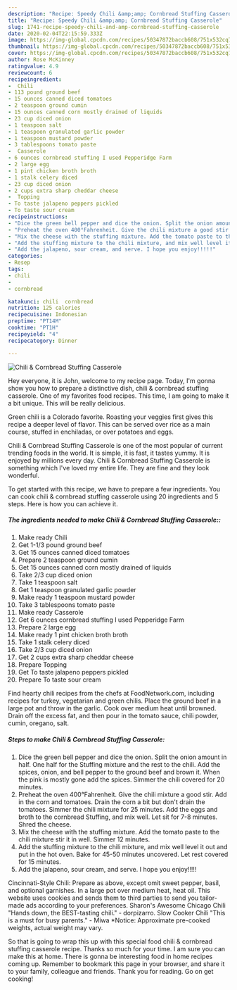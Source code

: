 ```yaml
---
description: "Recipe: Speedy Chili &amp;amp; Cornbread Stuffing Casserole"
title: "Recipe: Speedy Chili &amp;amp; Cornbread Stuffing Casserole"
slug: 1741-recipe-speedy-chili-and-amp-cornbread-stuffing-casserole
date: 2020-02-04T22:15:59.333Z
image: https://img-global.cpcdn.com/recipes/50347872baccb608/751x532cq70/chili-cornbread-stuffing-casserole-recipe-main-photo.jpg
thumbnail: https://img-global.cpcdn.com/recipes/50347872baccb608/751x532cq70/chili-cornbread-stuffing-casserole-recipe-main-photo.jpg
cover: https://img-global.cpcdn.com/recipes/50347872baccb608/751x532cq70/chili-cornbread-stuffing-casserole-recipe-main-photo.jpg
author: Rose McKinney
ratingvalue: 4.9
reviewcount: 6
recipeingredient:
-  Chili
- 113 pound ground beef
- 15 ounces canned diced tomatoes
- 2 teaspoon ground cumin
- 15 ounces canned corn mostly drained of liquids
- 23 cup diced onion
- 1 teaspoon salt
- 1 teaspoon granulated garlic powder
- 1 teaspoon mustard powder
- 3 tablespoons tomato paste
-  Casserole
- 6 ounces cornbread stuffing I used Pepperidge Farm
- 2 large egg
- 1 pint chicken broth broth
- 1 stalk celery diced
- 23 cup diced onion
- 2 cups extra sharp cheddar cheese
-  Topping
- To taste jalapeno peppers pickled
- To taste sour cream
recipeinstructions:
- "Dice the green bell pepper and dice the onion. Split the onion amount in half. One half for the Stuffing mixture and the rest to the chili. Add the spices, onion, and bell pepper to the ground beef and brown it. When the pink is mostly gone add the spices. Simmer the chili covered for 20 minutes."
- "Preheat the oven 400°Fahrenheit. Give the chili mixture a good stir. Add in the corn and tomatoes. Drain the corn a bit but don&#39;t drain the tomatoes. Simmer the chili mixture for 25 minutes. Add the eggs and broth to the cornbread Stuffing, and mix well. Let sit for 7-8 minutes. Shred the cheese."
- "Mix the cheese with the stuffing mixture. Add the tomato paste to the chili mixture stir it in well. Simmer 12 minutes."
- "Add the stuffing mixture to the chili mixture, and mix well level it out and put in the hot oven. Bake for 45-50 minutes uncovered. Let rest covered for 15 minutes."
- "Add the jalapeno, sour cream, and serve. I hope you enjoy!!!!!"
categories:
- Resep
tags:
- chili
- 
- cornbread

katakunci: chili  cornbread
nutrition: 125 calories
recipecuisine: Indonesian
preptime: "PT14M"
cooktime: "PT1H"
recipeyield: "4"
recipecategory: Dinner

---
```



![Chili &amp; Cornbread Stuffing Casserole](https://img-global.cpcdn.com/recipes/50347872baccb608/751x532cq70/chili-cornbread-stuffing-casserole-recipe-main-photo.jpg)

Hey everyone, it is John, welcome to my recipe page. Today, I'm gonna show you how to prepare a distinctive dish, chili &amp; cornbread stuffing casserole. One of my favorites food recipes. This time, I am going to make it a bit unique. This will be really delicious.

Green chili is a Colorado favorite. Roasting your veggies first gives this recipe a deeper level of flavor. This can be served over rice as a main course, stuffed in enchiladas, or over potatoes and eggs.

Chili &amp; Cornbread Stuffing Casserole is one of the most popular of current trending foods in the world. It is simple, it is fast, it tastes yummy. It is enjoyed by millions every day. Chili &amp; Cornbread Stuffing Casserole is something which I've loved my entire life. They are fine and they look wonderful.


To get started with this recipe, we have to prepare a few ingredients. You can cook chili &amp; cornbread stuffing casserole using 20 ingredients and 5 steps. Here is how you can achieve it.

##### The ingredients needed to make Chili &amp; Cornbread Stuffing Casserole::

1. Make ready  Chili
1. Get 1-1/3 pound ground beef
1. Get 15 ounces canned diced tomatoes
1. Prepare 2 teaspoon ground cumin
1. Get 15 ounces canned corn mostly drained of liquids
1. Take 2/3 cup diced onion
1. Take 1 teaspoon salt
1. Get 1 teaspoon granulated garlic powder
1. Make ready 1 teaspoon mustard powder
1. Take 3 tablespoons tomato paste
1. Make ready  Casserole
1. Get 6 ounces cornbread stuffing I used Pepperidge Farm
1. Prepare 2 large egg
1. Make ready 1 pint chicken broth broth
1. Take 1 stalk celery diced
1. Take 2/3 cup diced onion
1. Get 2 cups extra sharp cheddar cheese
1. Prepare  Topping
1. Get To taste jalapeno peppers pickled
1. Prepare To taste sour cream


Find hearty chili recipes from the chefs at FoodNetwork.com, including recipes for turkey, vegetarian and green chilis. Place the ground beef in a large pot and throw in the garlic. Cook over medium heat until browned. Drain off the excess fat, and then pour in the tomato sauce, chili powder, cumin, oregano, salt. 

##### Steps to make Chili &amp; Cornbread Stuffing Casserole:

1. Dice the green bell pepper and dice the onion. Split the onion amount in half. One half for the Stuffing mixture and the rest to the chili. Add the spices, onion, and bell pepper to the ground beef and brown it. When the pink is mostly gone add the spices. Simmer the chili covered for 20 minutes.
1. Preheat the oven 400°Fahrenheit. Give the chili mixture a good stir. Add in the corn and tomatoes. Drain the corn a bit but don&#39;t drain the tomatoes. Simmer the chili mixture for 25 minutes. Add the eggs and broth to the cornbread Stuffing, and mix well. Let sit for 7-8 minutes. Shred the cheese.
1. Mix the cheese with the stuffing mixture. Add the tomato paste to the chili mixture stir it in well. Simmer 12 minutes.
1. Add the stuffing mixture to the chili mixture, and mix well level it out and put in the hot oven. Bake for 45-50 minutes uncovered. Let rest covered for 15 minutes.
1. Add the jalapeno, sour cream, and serve. I hope you enjoy!!!!!


Cincinnati-Style Chili: Prepare as above, except omit sweet pepper, basil, and optional garnishes. In a large pot over medium heat, heat oil. This website uses cookies and sends them to third parties to send you tailor-made ads according to your preferences. Sharon&#39;s Awesome Chicago Chili &#34;Hands down, the BEST-tasting chili.&#34; - dorpizarro. Slow Cooker Chili &#34;This is a must for busy parents.&#34; - Miwa *Notice: Approximate pre-cooked weights, actual weight may vary. 

So that is going to wrap this up with this special food chili &amp; cornbread stuffing casserole recipe. Thanks so much for your time. I am sure you can make this at home. There is gonna be interesting food in home recipes coming up. Remember to bookmark this page in your browser, and share it to your family, colleague and friends. Thank you for reading. Go on get cooking!
